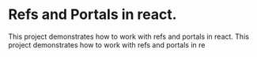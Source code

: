 # Refs and Portals in react.

This project demonstrates how to work with refs and portals in react.
This project demonstrates how to work with refs and portals in re